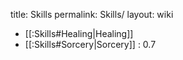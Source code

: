 title: Skills
permalink: Skills/
layout: wiki



- [[:Skills#Healing|Healing]]
- [[:Skills#Sorcery|Sorcery]] : 0.7